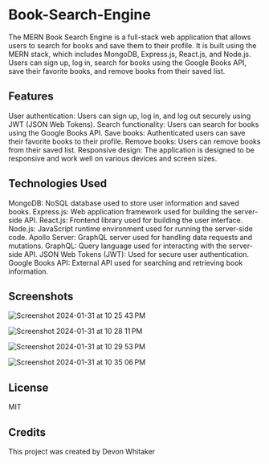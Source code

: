 # Book-Search-Engine

The MERN Book Search Engine is a full-stack web application that allows users to search for books and save them to their profile. It is built using the MERN stack, which includes MongoDB, Express.js, React.js, and Node.js. Users can sign up, log in, search for books using the Google Books API, save their favorite books, and remove books from their saved list.

## Features

User authentication: Users can sign up, log in, and log out securely using JWT (JSON Web Tokens).
Search functionality: Users can search for books using the Google Books API.
Save books: Authenticated users can save their favorite books to their profile.
Remove books: Users can remove books from their saved list.
Responsive design: The application is designed to be responsive and work well on various devices and screen sizes.

## Technologies Used

MongoDB: NoSQL database used to store user information and saved books.
Express.js: Web application framework used for building the server-side API.
React.js: Frontend library used for building the user interface.
Node.js: JavaScript runtime environment used for running the server-side code.
Apollo Server: GraphQL server used for handling data requests and mutations.
GraphQL: Query language used for interacting with the server-side API.
JSON Web Tokens (JWT): Used for secure user authentication.
Google Books API: External API used for searching and retrieving book information.

## Screenshots

![Screenshot 2024-01-31 at 10 25 43 PM](https://github.com/Devon2731/Book-Search-Engine/assets/141438012/4335a01e-f1eb-4db7-af29-469f29c1e971)


![Screenshot 2024-01-31 at 10 28 11 PM](https://github.com/Devon2731/Book-Search-Engine/assets/141438012/3781adef-e125-4725-91d9-42f6331d664d)

![Screenshot 2024-01-31 at 10 29 53 PM](https://github.com/Devon2731/Book-Search-Engine/assets/141438012/7c720c14-cffb-49cc-8d75-856e3357e9ff)

![Screenshot 2024-01-31 at 10 35 06 PM](https://github.com/Devon2731/Book-Search-Engine/assets/141438012/745350e4-e50a-45c4-ad53-e17afe5545a5)

## License 
MIT

## Credits
This project was created by Devon Whitaker
